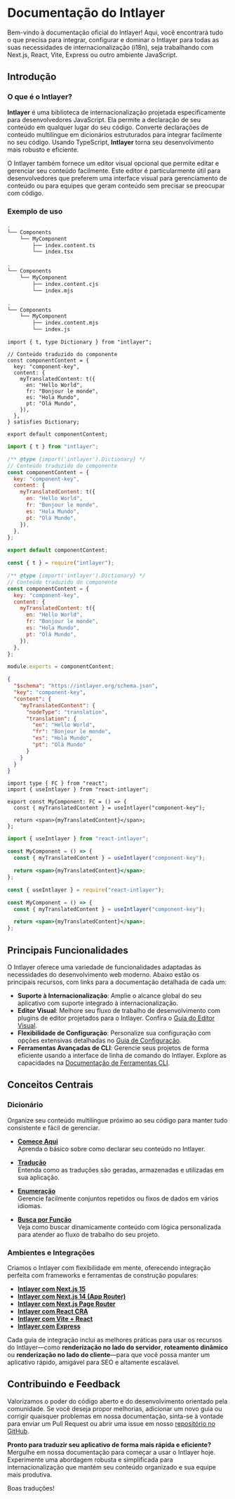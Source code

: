# Documentação do Intlayer

Bem-vindo à documentação oficial do Intlayer! Aqui, você encontrará tudo o que precisa para integrar, configurar e dominar o Intlayer para todas as suas necessidades de internacionalização (i18n), seja trabalhando com Next.js, React, Vite, Express ou outro ambiente JavaScript.

## Introdução

### O que é o Intlayer?

**Intlayer** é uma biblioteca de internacionalização projetada especificamente para desenvolvedores JavaScript. Ela permite a declaração de seu conteúdo em qualquer lugar do seu código. Converte declarações de conteúdo multilíngue em dicionários estruturados para integrar facilmente no seu código. Usando TypeScript, **Intlayer** torna seu desenvolvimento mais robusto e eficiente.

O Intlayer também fornece um editor visual opcional que permite editar e gerenciar seu conteúdo facilmente. Este editor é particularmente útil para desenvolvedores que preferem uma interface visual para gerenciamento de conteúdo ou para equipes que geram conteúdo sem precisar se preocupar com código.

### Exemplo de uso

```bash codeFormat="typescript"
.
└── Components
    └── MyComponent
        ├── index.content.ts
        └── index.tsx
```

```bash codeFormat="commonjs"
.
└── Components
    └── MyComponent
        ├── index.content.cjs
        └── index.mjs
```

```bash codeFormat="esm"
.
└── Components
    └── MyComponent
        ├── index.content.mjs
        └── index.js
```

```tsx fileName="src/components/MyComponent/index.content.ts" contentDeclarationFormat="typescript"
import { t, type Dictionary } from "intlayer";

// Conteúdo traduzido do componente
const componentContent = {
  key: "component-key",
  content: {
    myTranslatedContent: t({
      en: "Hello World",
      fr: "Bonjour le monde",
      es: "Hola Mundo",
      pt: "Olá Mundo",
    }),
  },
} satisfies Dictionary;

export default componentContent;
```

```javascript fileName="src/components/MyComponent/index.content.mjs" contentDeclarationFormat="esm"
import { t } from "intlayer";

/** @type {import('intlayer').Dictionary} */
// Conteúdo traduzido do componente
const componentContent = {
  key: "component-key",
  content: {
    myTranslatedContent: t({
      en: "Hello World",
      fr: "Bonjour le monde",
      es: "Hola Mundo",
      pt: "Olá Mundo",
    }),
  },
};

export default componentContent;
```

```javascript fileName="src/components/MyComponent/index.content.cjs" contentDeclarationFormat="commonjs"
const { t } = require("intlayer");

/** @type {import('intlayer').Dictionary} */
// Conteúdo traduzido do componente
const componentContent = {
  key: "component-key",
  content: {
    myTranslatedContent: t({
      en: "Hello World",
      fr: "Bonjour le monde",
      es: "Hola Mundo",
      pt: "Olá Mundo",
    }),
  },
};

module.exports = componentContent;
```

```json fileName="src/components/MyComponent/index.content.json" contentDeclarationFormat="json"
{
  "$schema": "https://intlayer.org/schema.json",
  "key": "component-key",
  "content": {
    "myTranslatedContent": {
      "nodeType": "translation",
      "translation": {
        "en": "Hello World",
        "fr": "Bonjour le monde",
        "es": "Hola Mundo",
        "pt": "Olá Mundo"
      }
    }
  }
}
```

```tsx fileName="src/components/MyComponent/index.tsx" codeFormat="typescript"
import type { FC } from "react";
import { useIntlayer } from "react-intlayer";

export const MyComponent: FC = () => {
  const { myTranslatedContent } = useIntlayer("component-key");

  return <span>{myTranslatedContent}</span>;
};
```

```jsx fileName="src/components/MyComponent/index.mjx" codeFormat="esm"
import { useIntlayer } from "react-intlayer";

const MyComponent = () => {
  const { myTranslatedContent } = useIntlayer("component-key");

  return <span>{myTranslatedContent}</span>;
};
```

```jsx fileName="src/components/MyComponent/index.csx" codeFormat="commonjs"
const { useIntlayer } = require("react-intlayer");

const MyComponent = () => {
  const { myTranslatedContent } = useIntlayer("component-key");

  return <span>{myTranslatedContent}</span>;
};
```

## Principais Funcionalidades

O Intlayer oferece uma variedade de funcionalidades adaptadas às necessidades do desenvolvimento web moderno. Abaixo estão os principais recursos, com links para a documentação detalhada de cada um:

- **Suporte à Internacionalização**: Amplie o alcance global do seu aplicativo com suporte integrado à internacionalização.
- **Editor Visual**: Melhore seu fluxo de trabalho de desenvolvimento com plugins de editor projetados para o Intlayer. Confira o [Guia do Editor Visual](https://github.com/aymericzip/intlayer/blob/main/docs/pt/intlayer_visual_editor.md).
- **Flexibilidade de Configuração**: Personalize sua configuração com opções extensivas detalhadas no [Guia de Configuração](https://github.com/aymericzip/intlayer/blob/main/docs/pt/configuration.md).
- **Ferramentas Avançadas de CLI**: Gerencie seus projetos de forma eficiente usando a interface de linha de comando do Intlayer. Explore as capacidades na [Documentação de Ferramentas CLI](https://github.com/aymericzip/intlayer/blob/main/docs/pt/intlayer_cli.md).

## Conceitos Centrais

### Dicionário

Organize seu conteúdo multilíngue próximo ao seu código para manter tudo consistente e fácil de gerenciar.

- **[Comece Aqui](https://github.com/aymericzip/intlayer/blob/main/docs/pt/dictionary/get_started.md)**  
  Aprenda o básico sobre como declarar seu conteúdo no Intlayer.

- **[Tradução](https://github.com/aymericzip/intlayer/blob/main/docs/pt/dictionary/translation.md)**  
  Entenda como as traduções são geradas, armazenadas e utilizadas em sua aplicação.

- **[Enumeração](https://github.com/aymericzip/intlayer/blob/main/docs/pt/dictionary/enumeration.md)**  
  Gerencie facilmente conjuntos repetidos ou fixos de dados em vários idiomas.

- **[Busca por Função](https://github.com/aymericzip/intlayer/blob/main/docs/pt/dictionary/function_fetching.md)**  
  Veja como buscar dinamicamente conteúdo com lógica personalizada para atender ao fluxo de trabalho do seu projeto.

### Ambientes e Integrações

Criamos o Intlayer com flexibilidade em mente, oferecendo integração perfeita com frameworks e ferramentas de construção populares:

- **[Intlayer com Next.js 15](https://github.com/aymericzip/intlayer/blob/main/docs/pt/intlayer_with_nextjs_15.md)**
- **[Intlayer com Next.js 14 (App Router)](https://github.com/aymericzip/intlayer/blob/main/docs/pt/intlayer_with_nextjs_14.md)**
- **[Intlayer com Next.js Page Router](https://github.com/aymericzip/intlayer/blob/main/docs/pt/intlayer_with_nextjs_page_router.md)**
- **[Intlayer com React CRA](https://github.com/aymericzip/intlayer/blob/main/docs/pt/intlayer_with_create_react_app.md)**
- **[Intlayer com Vite + React](https://github.com/aymericzip/intlayer/blob/main/docs/pt/intlayer_with_vite+react.md)**
- **[Intlayer com Express](https://github.com/aymericzip/intlayer/blob/main/docs/pt/intlayer_with_express.md)**

Cada guia de integração inclui as melhores práticas para usar os recursos do Intlayer—como **renderização no lado do servidor**, **roteamento dinâmico** ou **renderização no lado do cliente**—para que você possa manter um aplicativo rápido, amigável para SEO e altamente escalável.

## Contribuindo e Feedback

Valorizamos o poder do código aberto e do desenvolvimento orientado pela comunidade. Se você deseja propor melhorias, adicionar um novo guia ou corrigir quaisquer problemas em nossa documentação, sinta-se à vontade para enviar um Pull Request ou abrir uma issue em nosso [repositório no GitHub](https://github.com/aymericzip/intlayer/blob/main/docs).

**Pronto para traduzir seu aplicativo de forma mais rápida e eficiente?** Mergulhe em nossa documentação para começar a usar o Intlayer hoje. Experimente uma abordagem robusta e simplificada para internacionalização que mantém seu conteúdo organizado e sua equipe mais produtiva.

Boas traduções!
